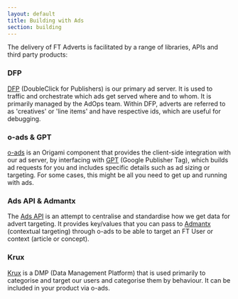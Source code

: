 ```yaml
---
layout: default
title: Building with Ads
section: building
---
```


The delivery of FT Adverts is facilitated by a range of libraries, APIs and third party products:

### DFP
[DFP](https://www.google.com/dfp) (DoubleClick for Publishers) is our primary ad server. It is used to traffic and orchestrate which ads get served where and to whom. It is primarily managed by the AdOps team. Within DFP, adverts are referred to as 'creatives' or 'line items' and have respective ids, which are useful for debugging.

### o-ads & GPT

[o-ads](https://github.com/Financial-Times/o-ads) is an Origami component that provides the client-side integration with our ad server, by interfacing with [GPT](https://support.google.com/dfp_premium/answer/181073?hl=en) (Google Publisher Tag), which builds ad requests for you and includes specific details such as ad sizing or targeting. For some cases, this might be all you need to get up and running with ads.

### Ads API & Admantx

The [Ads API](https://github.com/Financial-Times/ads-api) is an attempt to centralise and standardise how we get data for advert targeting. It provides key/values that you can pass to [Admantx](http://www.admantx.com/) (contextual targeting) through o-ads to be able to target an FT User or context (article or concept).

### Krux

[Krux](http://www.krux.com/) is a DMP (Data Management Platform) that is used primarily to categorise and target our users and categorise them by behaviour. It can be included in your product via o-ads.
